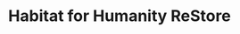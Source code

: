 ---
title: "Habitat for Humanity ReStore"
url: /greenville/habitat-for-humanity-restore/
shop: charity
---